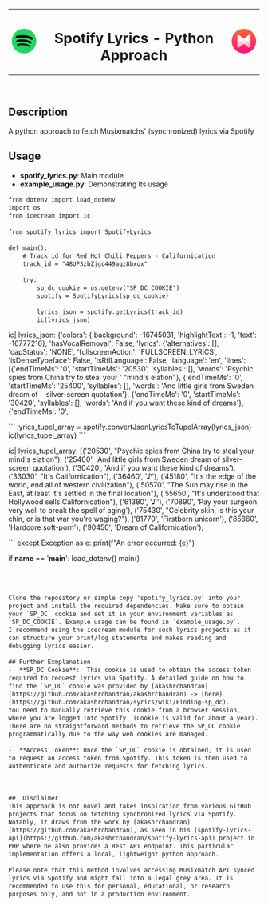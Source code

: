 <table align="center">
<tr>
<td align="center">
    <img src="/for_readme/spotify_icon.png" alt="Spotify icon" width="70"/>
</td>

<td align="center">
    <h1>Spotify Lyrics - Python Approach</h1>
</td>

<td align="center">
    <img src="/for_readme/musixmatch_icon.png" alt="Musixmatch icon" width="70"/>
</td>
</tr>
</table>

<br>

##  Description
A python approach to fetch Musixmatchs' (synchronized) lyrics via Spotify

##  Usage
-  **spotify_lyrics.py**: Main module
-  **example_usage.py**: Demonstrating its usage

```
from dotenv import load_dotenv
import os
from icecream import ic

from spotify_lyrics import SpotifyLyrics

def main():
    # Track id for Red Hot Chili Peppers - Californication
    track_id = "48UPSzbZjgc449aqz8bxox"

    try:
        sp_dc_cookie = os.getenv("SP_DC_COOKIE")
        spotify = SpotifyLyrics(sp_dc_cookie)
        
        lyrics_json = spotify.getLyrics(track_id)
        ic(lyrics_json)
```
<p>
ic| lyrics_json: {'colors': {'background': -16745031, 'highlightText': -1, 'text': -16777216},
                  'hasVocalRemoval': False,
                  'lyrics': {'alternatives': [],
                             'capStatus': 'NONE',
                             'fullscreenAction': 'FULLSCREEN_LYRICS',
                             'isDenseTypeface': False,
                             'isRtlLanguage': False,
                             'language': 'en',
                             'lines': [{'endTimeMs': '0',
                                        'startTimeMs': '20530',
                                        'syllables': [],
                                        'words': 'Psychic spies from China try to steal your '
                                                 "mind's elation"},
                                       {'endTimeMs': '0',
                                        'startTimeMs': '25400',
                                        'syllables': [],
                                        'words': 'And little girls from Sweden dream of '     
                                                 'silver-screen quotation'},
                                       {'endTimeMs': '0',
                                        'startTimeMs': '30420',
                                        'syllables': [],
                                        'words': 'And if you want these kind of dreams'},
                                       {'endTimeMs': '0',
</p>
``` 
        lyrics_tupel_array = spotify.convertJsonLyricsToTupelArray(lyrics_json)
        ic(lyrics_tupel_array)
``` 
<p>
ic| lyrics_tupel_array: [('20530', "Psychic spies from China try to steal your mind's elation"),
                         ('25400', 'And little girls from Sweden dream of silver-screen quotation'),
                         ('30420', 'And if you want these kind of dreams'),
                         ('33030', "It's Californication"),
                         ('36460', '♪'),
                         ('45180', "It's the edge of the world, end all of western civilization"),
                         ('50570',
                          "The Sun may rise in the East, at least it's settled in the final location"),
                         ('55650', "It's understood that Hollywood sells Californication"),
                         ('61380', '♪'),
                         ('70890', 'Pay your surgeon very well to break the spell of aging'),
                         ('75430', "Celebrity skin, is this your chin, or is that war you're waging?"),
                         ('81770', 'Firstborn unicorn'),
                         ('85860', 'Hardcore soft-porn'),
                         ('90450', 'Dream of Californication'),
</p>
``` 
    except Exception as e:
        print(f"An error occurred: {e}")
        
if __name__ == '__main__':
    load_dotenv()
    main()
```   



Clone the repository or simple copy 'spotify_lyrics.py' into your project and install the required dependencies. Make sure to obtain your `SP_DC` cookie and set it in your environment variables as `SP_DC_COOKIE`. Example usage can be found in `example_usage.py`.
I recommend using the icecream module for such lyrics projects as it can structure your print/log statements and makes reading and debugging lyrics easier.

## Further Exmplanation
-  **SP_DC Cookie**:  This cookie is used to obtain the access token required to request lyrics via Spotify. A detailed guide on how to find the `SP_DC` cookie was provided by [akashrchandran](https://github.com/akashrchandran/akashrchandran) -> [here](https://github.com/akashrchandran/syrics/wiki/Finding-sp_dc).
You need to manually retrieve this cookie from a browser session, where you are logged into Spotify. (Cookie is valid for about a year).
There are no straightforward methods to retrieve the SP_DC cookie programmatically due to the way web cookies are managed.

-  **Access Token**: Once the `SP_DC` cookie is obtained, it is used to request an access token from Spotify. This token is then used to authenticate and authorize requests for fetching lyrics.

  

##  Disclaimer
This approach is not novel and takes inspiration from various GitHub projects that focus on fetching synchronized lyrics via Spotify. Notably, it draws from the work by [akashrchandran](https://github.com/akashrchandran), as seen in his [spotify-lyrics-api](https://github.com/akashrchandran/spotify-lyrics-api) project in PHP where he also provides a Rest API endpoint. This particular implementation offers a local, lightweight python approach.

Please note that this method involves accessing Musixmatch API synced lyrics via Spotify and might fall into a legal grey area. It is recommended to use this for personal, educational, or research purposes only, and not in a production environment.

  


